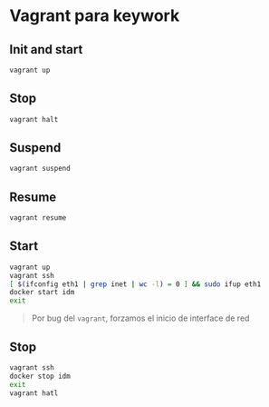 # Vagrant para keywork

## Init and start

```bash
vagrant up
```

## Stop

```bash
vagrant halt
```

## Suspend

```bash
vagrant suspend
```

## Resume

```bash
vagrant resume
```

## Start

```bash
vagrant up
vagrant ssh
[ $(ifconfig eth1 | grep inet | wc -l) = 0 ] && sudo ifup eth1
docker start idm
exit
```

> Por bug del `vagrant`, forzamos el inicio de interface de red

## Stop

```bash
vagrant ssh
docker stop idm
exit
vagrant hatl
```
